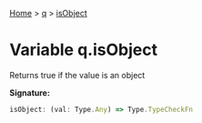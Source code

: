 [Home](../../../index.md) &gt; [q](../../q.md) &gt; [isObject](./isobject.md)

# Variable q.isObject

Returns true if the value is an object

<b>Signature:</b>

```typescript
isObject: (val: Type.Any) => Type.TypeCheckFn
```
